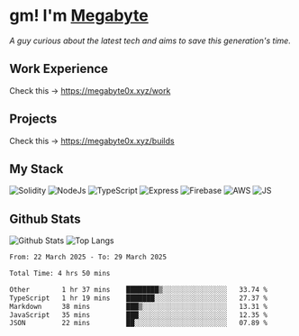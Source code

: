 # gm! I'm [Megabyte](https://megabyte0x.xyz/)

*A guy curious about the latest tech and aims to save this generation's time.*

## Work Experience

Check this -> https://megabyte0x.xyz/work

## Projects

Check this -> https://megabyte0x.xyz/builds

## My Stack

![Solidity](https://img.shields.io/badge/solidity-grey?style=for-the-badge&logo=solidity&logoColor=Green)
![NodeJs](https://img.shields.io/badge/NODE_JS-grey?style=for-the-badge&logo=nodedotjs&logoColor=Green)
![TypeScript](https://img.shields.io/badge/TS-grey?style=for-the-badge&logo=typescript&logoColor=Green)
![Express](https://img.shields.io/badge/EXPRESS-grey?style=for-the-badge&logo=EXPRESS&logoColor=Green)
![Firebase](https://img.shields.io/badge/EXPRESS-grey?style=for-the-badge&logo=EXPRESS&logoColor=Green)
![AWS](https://img.shields.io/badge/AWS-grey?style=for-the-badge&logo=amazonaws&logoColor=Yellow)
![JS](https://img.shields.io/badge/JS-grey?style=for-the-badge&logo=javascript&logoColor=Green)

## Github Stats

![Github Stats](https://github-readme-stats.vercel.app/api?username=megabyte0x&show_icons=true&theme=dark&hide_border=true&bg_color=0D1117) ![Top Langs](https://github-readme-stats.vercel.app/api/top-langs/?username=megabyte0x&layout=compact&theme=dark)

<!--START_SECTION:waka-->

```txt
From: 22 March 2025 - To: 29 March 2025

Total Time: 4 hrs 50 mins

Other        1 hr 37 mins    ████████▒░░░░░░░░░░░░░░░░   33.74 %
TypeScript   1 hr 19 mins    ███████░░░░░░░░░░░░░░░░░░   27.37 %
Markdown     38 mins         ███▒░░░░░░░░░░░░░░░░░░░░░   13.31 %
JavaScript   35 mins         ███░░░░░░░░░░░░░░░░░░░░░░   12.35 %
JSON         22 mins         ██░░░░░░░░░░░░░░░░░░░░░░░   07.89 %
```

<!--END_SECTION:waka-->


